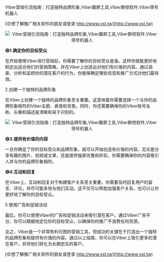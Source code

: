Viber营销引流指南：打造独特品牌形象,Viber霸屏工具,Viber群控软件,Viber筛号机器人

[😍想了解推广相关软件的朋友请登录 http://www.vst.tw](http://www.vst.tw)

 <center><img src="https://vst.tw/MP4/tuiguang/png/5.png" alt="Viber营销引流指南：打造独特品牌形象,Viber霸屏工具,Viber群控软件,Viber筛号机器人"></center>

**😄1.确定你的目标受众**

在开始使用Viber进行营销前，你需要了解你的目标受众是谁。这样你就能更好地制定出适合他们的营销策略，并在Viber上创造出对他们有价值的内容。通过调查、分析和监控你的潜在客户的行为，你能够确定哪些信息和推广方式对他们最有效。

2.创建一个独特的品牌形象

在Viber上创建一个独特的品牌形象至关重要。这意味着你需要选择一个与你的品牌形象相符的Viber主题、表情和背景。同时，你还需要确保你的Viber账号名称、头像和描述是清晰和易于识别的。

 <center><img src="https://vst.tw/MP4/tuiguang/png/2.png" alt="Viber营销引流指南：打造独特品牌形象,Viber霸屏工具,Viber群控软件,Viber筛号机器人"></center>

**😄3.提供有价值的内容**

一旦你确定了你的目标受众和品牌形象，就可以开始创造有价值的内容。无论是分享有趣的图片、视频或文章，还是提供独家优惠和折扣，你需要确保你的内容吸引人并与你的品牌形象相符。

**😄4.互动和回复**

在Viber上，互动和回复对于构建客户关系至关重要。你需要及时回复用户的留言、评论，并尽可能多地与他们互动。这不仅可以帮助加强客户关系，也可以让你更好地了解你的目标受众。

5.使用广告和促销活动

最后，你可以使用Viber的广告和促销活动来吸引潜在客户。通过Viber广告平台，你可以精细地定位你的目标受众，以确保你的推广不浪费任何资源。

总之，Viber是一个非常有利可图的营销工具，但成功的关键在于打造出一个独特的品牌形象和提供有价值的内容。通过以上指南，你可以在Viber上吸引更多的潜在客户，并将他们转化为长期忠实的客户。

[😍想了解推广相关软件的朋友请登录 http://www.vst.tw](http://www.vst.tw)



